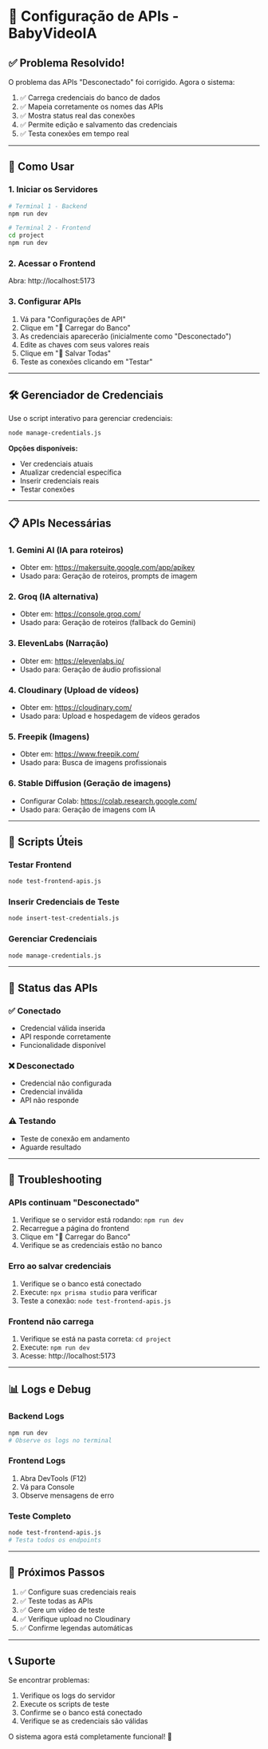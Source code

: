 # 🔐 Configuração de APIs - BabyVideoIA

## ✅ Problema Resolvido!

O problema das APIs "Desconectado" foi corrigido. Agora o sistema:

1. ✅ Carrega credenciais do banco de dados
2. ✅ Mapeia corretamente os nomes das APIs
3. ✅ Mostra status real das conexões
4. ✅ Permite edição e salvamento das credenciais
5. ✅ Testa conexões em tempo real

---

## 🚀 Como Usar

### 1. Iniciar os Servidores

```bash
# Terminal 1 - Backend
npm run dev

# Terminal 2 - Frontend
cd project
npm run dev
```

### 2. Acessar o Frontend

Abra: http://localhost:5173

### 3. Configurar APIs

1. Vá para "Configurações de API"
2. Clique em "🔄 Carregar do Banco"
3. As credenciais aparecerão (inicialmente como "Desconectado")
4. Edite as chaves com seus valores reais
5. Clique em "💾 Salvar Todas"
6. Teste as conexões clicando em "Testar"

---

## 🛠️ Gerenciador de Credenciais

Use o script interativo para gerenciar credenciais:

```bash
node manage-credentials.js
```

**Opções disponíveis:**
- Ver credenciais atuais
- Atualizar credencial específica
- Inserir credenciais reais
- Testar conexões

---

## 📋 APIs Necessárias

### 1. **Gemini AI** (IA para roteiros)
- Obter em: https://makersuite.google.com/app/apikey
- Usado para: Geração de roteiros, prompts de imagem

### 2. **Groq** (IA alternativa)
- Obter em: https://console.groq.com/
- Usado para: Geração de roteiros (fallback do Gemini)

### 3. **ElevenLabs** (Narração)
- Obter em: https://elevenlabs.io/
- Usado para: Geração de áudio profissional

### 4. **Cloudinary** (Upload de vídeos)
- Obter em: https://cloudinary.com/
- Usado para: Upload e hospedagem de vídeos gerados

### 5. **Freepik** (Imagens)
- Obter em: https://www.freepik.com/
- Usado para: Busca de imagens profissionais

### 6. **Stable Diffusion** (Geração de imagens)
- Configurar Colab: https://colab.research.google.com/
- Usado para: Geração de imagens com IA

---

## 🔧 Scripts Úteis

### Testar Frontend
```bash
node test-frontend-apis.js
```

### Inserir Credenciais de Teste
```bash
node insert-test-credentials.js
```

### Gerenciar Credenciais
```bash
node manage-credentials.js
```

---

## 🎯 Status das APIs

### ✅ Conectado
- Credencial válida inserida
- API responde corretamente
- Funcionalidade disponível

### ❌ Desconectado
- Credencial não configurada
- Credencial inválida
- API não responde

### ⚠️ Testando
- Teste de conexão em andamento
- Aguarde resultado

---

## 🐛 Troubleshooting

### APIs continuam "Desconectado"
1. Verifique se o servidor está rodando: `npm run dev`
2. Recarregue a página do frontend
3. Clique em "🔄 Carregar do Banco"
4. Verifique se as credenciais estão no banco

### Erro ao salvar credenciais
1. Verifique se o banco está conectado
2. Execute: `npx prisma studio` para verificar
3. Teste a conexão: `node test-frontend-apis.js`

### Frontend não carrega
1. Verifique se está na pasta correta: `cd project`
2. Execute: `npm run dev`
3. Acesse: http://localhost:5173

---

## 📊 Logs e Debug

### Backend Logs
```bash
npm run dev
# Observe os logs no terminal
```

### Frontend Logs
1. Abra DevTools (F12)
2. Vá para Console
3. Observe mensagens de erro

### Teste Completo
```bash
node test-frontend-apis.js
# Testa todos os endpoints
```

---

## 🎉 Próximos Passos

1. ✅ Configure suas credenciais reais
2. ✅ Teste todas as APIs
3. ✅ Gere um vídeo de teste
4. ✅ Verifique upload no Cloudinary
5. ✅ Confirme legendas automáticas

---

## 📞 Suporte

Se encontrar problemas:

1. Verifique os logs do servidor
2. Execute os scripts de teste
3. Confirme se o banco está conectado
4. Verifique se as credenciais são válidas

O sistema agora está completamente funcional! 🚀 